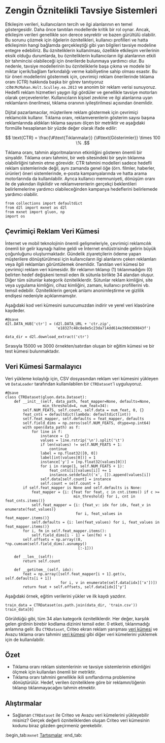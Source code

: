 # Zengin Öznitelikli Tavsiye Sistemleri

Etkileşim verileri, kullanıcıların tercih ve ilgi alanlarının en temel göstergesidir. Daha önce tanıtılan modellerde kritik bir rol oynar. Ancak, etkileşim verileri genellikle son derece seyrektir ve bazen gürültülü olabilir. Bu sorunu çözmek için öğelerin öznitelikleri, kullanıcı profilleri ve hatta etkileşimin hangi bağlamda gerçekleştiği gibi yan bilgileri tavsiye modeline entegre edebiliriz. Bu özniteliklerin kullanılması, özellikle etkileşim verilerinin eksik olduğu durumlarda, bu özniteliklerin kullanıcıların ilgi alanlarının etkili bir tahmincisi olabileceği için önerilerde bulunmaya yardımcı olur. Bu nedenle, tavsiye modellerinin bu özniteliklerle başa çıkma ve modele bir miktar içerik/bağlam farkındalığı verme kabiliyetine sahip olması esastır. Bu tür öneri modellerini göstermek için, çevrimiçi reklam önerilerinde tıklama oranı (CTR) hakkında başka bir görev tanıtıyoruz :cite:`McMahan.Holt.Sculley.ea.2013` ve anonim bir reklam verisi sunuyoruz. Hedefli reklam hizmetleri yaygın ilgi gördüler ve genellikle tavsiye motorları olarak çerçevelenirler. Kullanıcıların kişisel zevkine ve ilgi alanlarına uyan reklamların önerilmesi, tıklama oranının iyileştirilmesi açısından önemlidir. 

Dijital pazarlamacılar, müşterilere reklam göstermek için çevrimiçi reklamcılık kullanır. Tıklama oranı, reklamverenlerin gösterim sayısı başına reklamlarında aldıkları tıklama sayısını ölçen bir metriktir ve aşağıdaki formülle hesaplanan bir yüzde değer olarak ifade edilir:  

$$ \text{CTR} = \frac{\#\text{Tıklanmalar}} {\#\text{Gösterimler}} \times 100 \% .$$

Tıklama oranı, tahmin algoritmalarının etkinliğini gösteren önemli bir sinyaldir. Tıklama oranı tahmini, bir web sitesindeki bir şeyin tıklanma olabilirliğini tahmin etme görevidir. CTR tahmini modelleri sadece hedefli reklam sistemlerinde değil, aynı zamanda genel öğe (örn. filmler, haberler, ürünler) öneri sistemlerinde, e-posta kampanyalarında ve hatta arama motorlarında da kullanılabilir. Ayrıca kullanıcı memnuniyeti, dönüşüm oranı ile de yakından ilişkilidir ve reklamverenlerin gerçekçi beklentileri belirlemelerine yardımcı olabileceğinden kampanya hedeflerini belirlemede yardımcı olabilir.

```{.python .input}
from collections import defaultdict
from d2l import mxnet as d2l
from mxnet import gluon, np
import os
```

## Çevrimiçi Reklam Veri Kümesi

İnternet ve mobil teknolojinin önemli gelişmeleriyle, çevrimiçi reklamcılık önemli bir gelir kaynağı haline geldi ve İnternet endüstrisinde gelirin büyük çoğunluğunu oluşturmaktadır. Gündelik ziyaretçilerin ödeme yapan müşterilere dönüştürülmesi için kullanıcıların ilgi alanlarını çeken reklamları veya  ilgili reklamları görüntülemek önemlidir. Tanıtılan veri kümesi bir çevrimiçi reklam veri kümesidir. Bir reklamın tıklanıp (1) tıklanmadığını (0) belirten hedef değişkeni temsil eden ilk sütunla birlikte 34 alandan oluşur. Diğer tüm sütunlar kategorik özniteliklerdir. Sütunlar reklam kimliğini, site veya uygulama kimliğini, cihaz kimliğini, zamanı, kullanıcı profillerini vb. temsil edebilir. Özniteliklerin gerçek anlamı anonimleştirme ve gizlilik endişesi nedeniyle açıklanmamıştır. 

Aşağıdaki kod veri kümesini sunucumuzdan indirir ve yerel veri klasörüne kaydeder.

```{.python .input  n=15}
#@save
d2l.DATA_HUB['ctr'] = (d2l.DATA_URL + 'ctr.zip',
                       'e18327c48c8e8e5c23da714dd614e390d369843f')

data_dir = d2l.download_extract('ctr')
```

Sırasıyla 15000 ve 3000 örnekten/satırdan oluşan bir eğitim kümesi ve bir test kümesi bulunmaktadır.

## Veri Kümesi Sarmalayıcı

Veri yükleme kolaylığı için, CSV dosyasından reklam veri kümesini yükleyen ve `DataLoader` tarafından kullanılabilen bir `CTRDataset`'i uyguluyoruz.

```{.python .input  n=13}
#@save
class CTRDataset(gluon.data.Dataset):
    def __init__(self, data_path, feat_mapper=None, defaults=None,
                 min_threshold=4, num_feat=34):
        self.NUM_FEATS, self.count, self.data = num_feat, 0, {}
        feat_cnts = defaultdict(lambda: defaultdict(int))
        self.feat_mapper, self.defaults = feat_mapper, defaults
        self.field_dims = np.zeros(self.NUM_FEATS, dtype=np.int64)
        with open(data_path) as f:
            for line in f:
                instance = {}
                values = line.rstrip('\n').split('\t')
                if len(values) != self.NUM_FEATS + 1:
                    continue
                label = np.float32([0, 0])
                label[int(values[0])] = 1
                instance['y'] = [np.float32(values[0])]
                for i in range(1, self.NUM_FEATS + 1):
                    feat_cnts[i][values[i]] += 1
                    instance.setdefault('x', []).append(values[i])
                self.data[self.count] = instance
                self.count = self.count + 1
        if self.feat_mapper is None and self.defaults is None:
            feat_mapper = {i: {feat for feat, c in cnt.items() if c >=
                               min_threshold} for i, cnt in feat_cnts.items()}
            self.feat_mapper = {i: {feat_v: idx for idx, feat_v in enumerate(feat_values)}
                                for i, feat_values in feat_mapper.items()}
            self.defaults = {i: len(feat_values) for i, feat_values in feat_mapper.items()}
        for i, fm in self.feat_mapper.items():
            self.field_dims[i - 1] = len(fm) + 1
        self.offsets = np.array((0, *np.cumsum(self.field_dims).asnumpy()
                                 [:-1]))
        
    def __len__(self):
        return self.count
    
    def __getitem__(self, idx):
        feat = np.array([self.feat_mapper[i + 1].get(v, self.defaults[i + 1])
                         for i, v in enumerate(self.data[idx]['x'])])
        return feat + self.offsets, self.data[idx]['y']
```

Aşağıdaki örnek, eğitim verilerini yükler ve ilk kaydı yazdırır.

```{.python .input  n=16}
train_data = CTRDataset(os.path.join(data_dir, 'train.csv'))
train_data[0]
```

Görüldüğü gibi, tüm 34 alan kategorik özniteliklerdir. Her değer, karşılık gelen girdinin birebir kodlama dizinini temsil eder. $0$ etiketi, tıklanmadığı anlamına gelir. Bu `CTRDataset`, Criteo ekran reklam yarışması [veri kümesi](https://labs.criteo.com/2014/02/kaggle-display-advertising-challenge-dataset/) ve Avazu tıklama oranı tahmini [veri kümesi](https://www.kaggle.com/c/avazu-ctr-prediction) gibi diğer veri kümelerini yüklemek için de kullanılabilir.   

## Özet
* Tıklama oranı reklam sistemlerinin ve tavsiye sistemlerinin etkinliğini ölçmek için kullanılan önemli bir metriktir.
* Tıklama oranı tahmini genellikle ikili sınıflandırma problemine dönüştürülür. Hedef, verilen özniteliklere göre bir reklamın/öğenin tıklanıp tıklanmayacağını tahmin etmektir. 

## Alıştırmalar

* Sağlanan `CTRDataset` ile Criteo ve Avazu veri kümelerini yükleyebilir misiniz? Gerçek değerli özniteliklerden oluşan Criteo veri kümesinin kodunu biraz gözden geçirmeniz gerekebilir.

:begin_tab:`mxnet`
[Tartışmalar](https://discuss.d2l.ai/t/405)
:end_tab:
